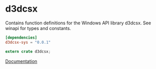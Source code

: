 # d3dcsx #
Contains function definitions for the Windows API library d3dcsx. See winapi for types and constants.

```toml
[dependencies]
d3dcsx-sys = "0.0.1"
```

```rust
extern crate d3dcsx;
```

[Documentation](https://retep998.github.io/doc/d3dcsx/)
